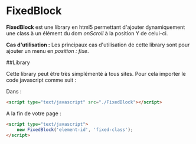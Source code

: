 FixedBlock
==========

**FixedBlock** est une library en html5 permettant d'ajouter dynamiquement une class à un élément du dom *onScroll* à la position Y de celui-ci.

**Cas d'utilisation :** Les principaux cas d'utilisation de cette library sont pour ajouter un menu en *position : fixe*.

##Library 

Cette library peut être très simplémenté à tous sites. Pour cela importer le code javascript comme suit :

Dans : <head>
```html
<script type="text/javascript" src="./FixedBlock"></script>
```

A la fin de votre page :
```html
<script type="text/javascript">
	new FixedBlock('element-id', 'fixed-class');
</script>
```